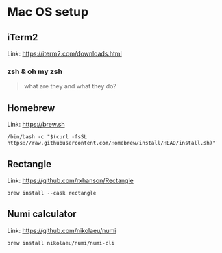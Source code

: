 # Mac OS setup

## iTerm2
Link: https://iterm2.com/downloads.html

### zsh & oh my zsh
> what are they and what they do?

## Homebrew
Link: https://brew.sh
```
/bin/bash -c "$(curl -fsSL https://raw.githubusercontent.com/Homebrew/install/HEAD/install.sh)"
```

## Rectangle
Link: https://github.com/rxhanson/Rectangle
```
brew install --cask rectangle
```

## Numi calculator
Link: https://github.com/nikolaeu/numi
```
brew install nikolaeu/numi/numi-cli
```
